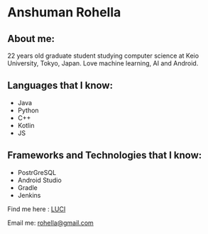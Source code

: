# Anshuman Rohella

## About me:

22 years old graduate student studying computer science at Keio University, Tokyo, Japan. Love machine learning, AI and Android.

## Languages that I know:

- Java
- Python
- C++
- Kotlin
- JS

## Frameworks and Technologies that I know:
- PostrGreSQL
- Android Studio
- Gradle
- Jenkins


Find me here : [LUCI](https://github.com/AnshumanRohella)

Email me: rohella@gmail.com
